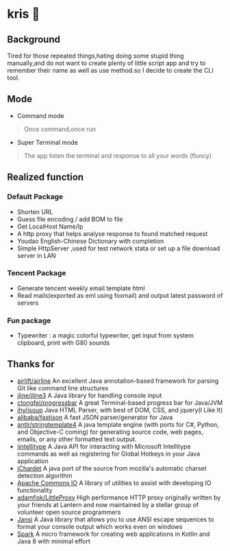# kris 🙋
## Background
Tired for those repeated things,hating doing some stupid thing manually,and do not want to create plenty of little script app and try to remember their name as well as use method.so I decide to create the CLI tool.
## Mode
* Command mode 
 > Once command,once run
 
* Super Terminal mode
 > The app listen the terminal and response to all your words (fluncy)
## Realized function
### Default Package
* Shorten URL
* Guess file encoding / add BOM to file
* Get LocalHost Name/Ip
* A http proxy that helps analyse response to found matched request
* Youdao English-Chinese Dictionary with <TAB> completion
* Simple HttpServer ,used for test network stata or set up a file download server in LAN
### Tencent Package
* Generate tencent weekly email template html
* Read mails(exported as eml using foxmail) and output latest password of servers
### Fun package
* Typewriter : a magic colorful typewriter, get input from system clipboard, print with G80 sounds
## Thanks for
* [airlift/airline]( https://github.com/airlift/airline/issues) An excellent Java annotation-based framework for parsing Git like command line structures
* [jline/jline3](https://github.com/jline/jline3) A Java library for handling console input
* [ctongfei/progressbar](https://github.com/ctongfei/progressbar)  A great Terminal-based progress bar for Java/JVM
* [jhy/jsoup](https://github.com/jhy/jsoup) Java HTML Parser, with best of DOM, CSS, and jquery(I Like It)
* [alibaba/fastjson](https://github.com/alibaba/fastjson) A fast JSON parser/generator for Java
* [antlr/stringtemplate4](https://github.com/antlr/stringtemplate4) A java template engine (with ports for C#, Python, and Objective-C coming) for generating source code, web pages, emails, or any other formatted text output.
* [jintellitype](https://code.google.com/archive/p/jintellitype/) A Java API for interacting with Microsoft Intellitype commands as well as registering for Global Hotkeys in your Java application
* [jChardet](http://jchardet.sourceforge.net/index.html) A java port of the source from mozilla's automatic charset detection algorithm
* [Apache Commons IO](https://commons.apache.org/proper/commons-io/download_io.cgi) A library of utilities to assist with developing IO functionality
* [adamfisk/LittleProxy](https://github.com/adamfisk/LittleProxy) High performance HTTP proxy originally written by your friends at Lantern and now maintained by a stellar group of volunteer open source programmers
* [Jansi](http://fusesource.github.io/jansi) A Java library that allows you to use ANSI escape sequences to format your console output which works even on windows
* [Spark](http://sparkjava.com) A micro framework for creating web applications in Kotlin and Java 8 with minimal effort